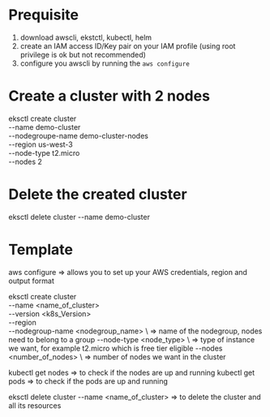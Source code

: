 # Prequisite
1. download awscli, ekstctl, kubectl, helm 
2. create an IAM access ID/Key pair on your IAM profile (using root privilege is ok but not recommended)
3. configure you awscli by running the ```aws configure```

# Create a cluster with 2 nodes

eksctl create cluster \
--name demo-cluster \
--nodegroupe-name demo-cluster-nodes \
--region us-west-3\
--node-type t2.micro \
--nodes 2

# Delete the created cluster
eksctl delete cluster --name demo-cluster


# Template
aws configure  => allows you to set up your AWS credentials, region and output format

eksctl create cluster \
--name <name_of_cluster> \
--version <k8s_Version> \
--region <region> \
--nodegroup-name <nodegroup_name> \ => name of the nodegroup, nodes need to belong to a group
--node-type <node_type> \ => type of instance we want, for example t2.micro which is free tier eligible
--nodes <number_of_nodes> \ => number of nodes we want in the cluster

kubectl get nodes => to check if the nodes are up and running
kubectl get pods => to check if the pods are up and running

eksctl delete cluster --name <name_of_cluster> => to delete the cluster and all its resources




